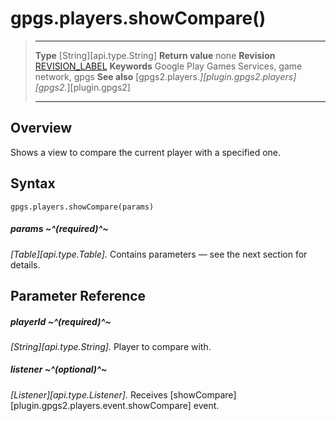 # gpgs.players.showCompare()

> --------------------- ------------------------------------------------------------------------------------------
> __Type__              [String][api.type.String]
> __Return value__      none
> __Revision__          [REVISION_LABEL](REVISION_URL)
> __Keywords__          Google Play Games Services, game network, gpgs
> __See also__          [gpgs2.players.*][plugin.gpgs2.players]
>                       [gpgs2.*][plugin.gpgs2]
> --------------------- ------------------------------------------------------------------------------------------

## Overview

Shows a view to compare the current player with a specified one.

## Syntax

	gpgs.players.showCompare(params)

##### params ~^(required)^~
_[Table][api.type.Table]._ Contains parameters — see the next section for details.

## Parameter Reference

##### playerId ~^(required)^~
_[String][api.type.String]._ Player to compare with.

##### listener ~^(optional)^~
_[Listener][api.type.Listener]._ Receives [showCompare][plugin.gpgs2.players.event.showCompare] event.